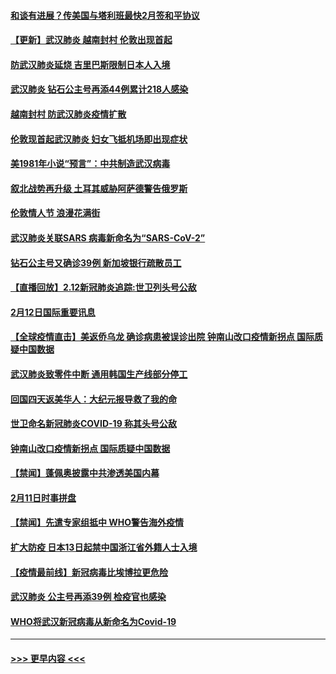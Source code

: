 #### [和谈有进展？传美国与塔利班最快2月签和平协议](../pages/prog202/a102776291.md?t=02131644) 
#### [【更新】武汉肺炎 越南封村 伦敦出现首起](../pages/prog202/a102770740.md?t=02131644) 
#### [防武汉肺炎延烧 吉里巴斯限制日本人入境](../pages/prog202/a102776276.md?t=02131644) 
#### [武汉肺炎 钻石公主号再添44例累计218人感染](../pages/prog202/a102776089.md?t=02131644) 
#### [越南封村 防武汉肺炎疫情扩散](../pages/prog202/a102776214.md?t=02131644) 
#### [伦敦现首起武汉肺炎 妇女飞抵机场即出现症状](../pages/prog202/a102776031.md?t=02131644) 
#### [美1981年小说“预言”：中共制造武汉病毒](../pages/prog202/a102775980.md?t=02131644) 
#### [叙北战势再升级 土耳其威胁阿萨德警告俄罗斯](../pages/prog202/a102775904.md?t=02131644) 
#### [伦敦情人节 浪漫花满街](../pages/prog202/a102775786.md?t=02131644) 
#### [武汉肺炎关联SARS 病毒新命名为“SARS-CoV-2”](../pages/prog202/a102775719.md?t=02131644) 
#### [钻石公主号又确诊39例 新加坡银行疏散员工](../pages/prog202/a102775691.md?t=02131644) 
#### [【直播回放】2.12新冠肺炎追踪:世卫列头号公敌](../pages/prog202/a102775541.md?t=02131644) 
#### [2月12日国际重要讯息](../pages/prog202/a102775437.md?t=02131644) 
#### [【全球疫情直击】美返侨乌龙 确诊病患被误诊出院 钟南山改口疫情新拐点 国际质疑中国数据](../pages/prog202/a102775378.md?t=02131644) 
#### [武汉肺炎致零件中断 通用韩国生产线部分停工](../pages/prog202/a102775365.md?t=02131644) 
#### [回国四天返美华人：大纪元报导救了我的命](../pages/prog202/a102775342.md?t=02131644) 
#### [世卫命名新冠肺炎COVID-19 称其头号公敌](../pages/prog202/a102775196.md?t=02131644) 
#### [钟南山改口疫情新拐点 国际质疑中国数据](../pages/prog202/a102775178.md?t=02131644) 
#### [【禁闻】蓬佩奥披露中共渗透美国内幕](../pages/prog202/a102775129.md?t=02131644) 
#### [2月11日时事拼盘](../pages/prog202/a102775140.md?t=02131644) 
#### [【禁闻】先遣专家组抵中 WHO警告海外疫情](../pages/prog202/a102775112.md?t=02131644) 
#### [扩大防疫 日本13日起禁中国浙江省外籍人士入境](../pages/prog202/a102775051.md?t=02131644) 
#### [【疫情最前线】新冠病毒比埃博拉更危险](../pages/prog202/a102775043.md?t=02131644) 
#### [武汉肺炎 公主号再添39例 检疫官也感染](../pages/prog202/a102775031.md?t=02131644) 
#### [WHO将武汉新冠病毒从新命名为Covid-19](../pages/prog202/a102774891.md?t=02131644) 

----
#### [ >>> 更早内容 <<< ](../indexes/prog202-earlier.md)

